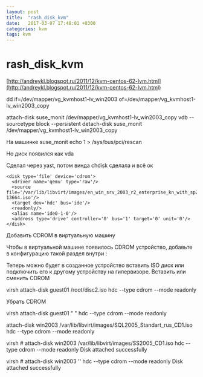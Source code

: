 ```yaml
---
layout: post
title:  "rash_disk_kvm"
date:   2017-03-07 17:48:01 +0300
categories: kvm
tags: kvm
---
```


# rash_disk_kvm

[http://andreykl.blogspot.ru/2011/12/kvm-centos-62-lvm.html](http://andreykl.blogspot.ru/2011/12/kvm-centos-62-lvm.html)


dd if=/dev/mapper/vg_kvmhost1-lv_win2003 of=/dev/mapper/vg_kvmhost1-lv_win2003_copy



 attach-disk suse_monit /dev/mapper/vg_kvmhost1-lv_win2003_copy vdb --sourcetype block --persistent
detach-disk suse_monit /dev/mapper/vg_kvmhost1-lv_win2003_copy


На машинке suse_monit
echo 1 > /sys/bus/pci/rescan

Но диск появился как vda

Сделал через yast, потом винда chdisk сделала и всё ок








    <disk type='file' device='cdrom'>
      <driver name='qemu' type='raw'/>
      <source file='/var/lib/libvirt/images/en_win_srv_2003_r2_enterprise_kn_with_sp2_cd1_x13-13664.iso'/>
      <target dev='hdc' bus='ide'/>
      <readonly/>
      <alias name='ide0-1-0'/>
      <address type='drive' controller='0' bus='1' target='0' unit='0'/>
    </disk>



Добавить CDROM в виртуальную машину

Чтобы в виртуальной машине появилось CDROM устройство, добавьте в конфигурацию такой раздел внутри <devices>:

<disk type='file' device='cdrom'> 
<target dev='hdc' bus='ide'/> 
<readonly/> </disk>

Теперь можно будет в созданное устройство вставить ISO диск или подключить его к другому устройству на гипервизоре.
Вставить или сменить CDROM

virsh attach-disk guest01 /root/disc2.iso hdc --type cdrom
--mode readonly

Убрать CDROM

virsh attach-disk guest01 " " hdc --type cdrom
 --mode readonly




attach-disk win2003 /var/lib/libvirt/images/SQL2005_Standart_rus_CD1.iso hdc --type cdrom --mode readonly 





virsh # attach-disk win2003 /var/lib/libvirt/images/SS2005_CD1.iso hdc --type cdrom --mode readonly
Disk attached successfully

virsh # attach-disk win2003 '' hdc --type cdrom --mode readonly
Disk attached successfully


